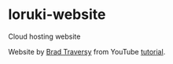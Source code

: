 # loruki-website
Cloud hosting website

Website by [Brad Traversy](https://github.com/bradtraversy) from YouTube [tutorial](https://www.youtube.com/watch?v=p0bGHP-PXD4).

